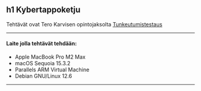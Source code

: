 ## h1 Kybertappoketju

Tehtävät ovat Tero Karvisen opintojaksolta [Tunkeutumistestaus](https://terokarvinen.com/tunkeutumistestaus/)

---

#### Laite jolla tehtävät tehdään:

- Apple MacBook Pro M2 Max
- macOS Sequoia 15.3.2
- Parallels ARM Virtual Machine
- Debian GNU/Linux 12.6

---